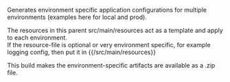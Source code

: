 Generates environment specific application configurations for multiple environments (examples here for local and prod).
    
The resources in this parent src/main/resources act as a template and apply to each environment.  
If the resource-file is optional or very environment specific, for example logging config, then put it in {{<env>/src/main/resources}}
    
This build makes the environment-specific artifacts are available as a .zip file. 
